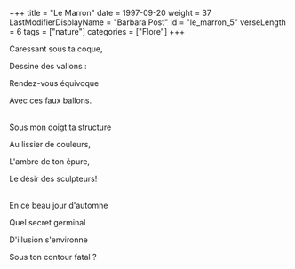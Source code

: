 +++
title = "Le Marron"
date = 1997-09-20
weight = 37
LastModifierDisplayName = "Barbara Post"
id = "le_marron_5"
verseLength = 6
tags = ["nature"]
categories = ["Flore"]
+++

Caressant sous ta coque,

Dessine des vallons :

Rendez-vous équivoque

Avec ces faux ballons.

 \
Sous mon doigt ta structure

Au lissier de couleurs,

L'ambre de ton épure,

Le désir des sculpteurs!

 \
En ce beau jour d'automne

Quel secret germinal

D'illusion s'environne

Sous ton contour fatal ?
